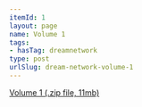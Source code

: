 ```yaml
---
itemId: 1
layout: page
name: Volume 1
tags:
- hasTag: dreamnetwork
type: post
urlSlug: dream-network-volume-1
---
```

<a href="files/Volume_1.zip" download>Volume 1 (.zip file, 11mb)</a>